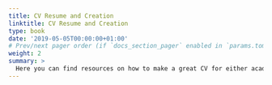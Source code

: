 ```yaml
---
title: CV Resume and Creation
linktitle: CV Resume and Creation
type: book
date: '2019-05-05T00:00:00+01:00'
# Prev/next pager order (if `docs_section_pager` enabled in `params.toml`)
weight: 2
summary: >
  Here you can find resources on how to make a great CV for either academia or professional settings.
---
```

